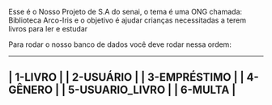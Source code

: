 Esse é o Nosso Projeto de S.A do senai, o tema é uma ONG chamada: Biblioteca Arco-Iris e 
o objetivo é ajudar crianças necessitadas a terem livros para ler e estudar

Para rodar o nosso banco de dados você deve rodar nessa ordem: 

-----------------------------------
|          1-LIVRO                |
|          2-USUÁRIO              |
|          3-EMPRÉSTIMO           |
|          4-GÊNERO               |
|          5-USUARIO_LIVRO        |
|          6-MULTA                |
-----------------------------------
